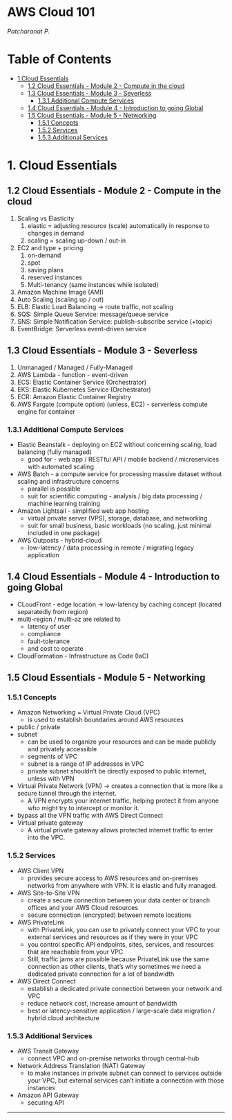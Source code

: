 # AWS Cloud 101

*Patcharanat P.*

# Table of Contents
- [1.Cloud Essentials](#1-cloud-essentials)
    - [1.2 Cloud Essentials - Module 2 - Compute in the cloud](#12-cloud-essentials---module-2---compute-in-the-cloud)
    - [1.3 Cloud Essentials - Module 3 - Severless](#13-cloud-essentials---module-3---severless)
        - [1.3.1 Additional Compute Services](#131-additional-compute-services)
    - [1.4 Cloud Essentials - Module 4 - Introduction to going Global](#14-cloud-essentials---module-4---introduction-to-going-global)
    - [1.5 Cloud Essentials - Module 5 - Networking](#15-cloud-essentials---module-5---networking)
        - [1.5.1 Concepts](#151-concepts)
        - [1.5.2 Services](#152-services)
        - [1.5.3 Additional Services](#153-additional-services)

# 1. Cloud Essentials

## 1.2 Cloud Essentials - Module 2 - Compute in the cloud

1. Scaling vs Elasticity
    1. elastic = adjusting resource (scale) automatically in response to changes in demand
    2. scaling = scaling up-down / out-in
2. EC2 and type + pricing
    1. on-demand
    2. spot
    3. saving plans
    4. reserved instances
    5. Multi-tenancy (same instances while isolated)
3. Amazon Machine Image (AMI)
4. Auto Scaling (scaling up / out)
5. ELB: Elastic Load Balancing → route traffic, not scaling
6. SQS: Simple Queue Service: message/queue service
7. SNS: Simple Notification Service: publish-subscribe service (+topic)
8. EventBridge: Serverless event-driven service

## 1.3 Cloud Essentials - Module 3 - Severless

1. Unmanaged / Managed / Fully-Managed
2. AWS Lambda - function - event-driven
3. ECS: Elastic Container Service (Orchestrator)
4. EKS: Elastic Kubernetes Service (Orchestrator)
5. ECR: Amazon Elastic Container Registry
6. AWS Fargate (compute option) (unless, EC2) - serverless compute engine for container

### 1.3.1 Additional Compute Services

- Elastic Beanstalk - deploying on EC2 without concerning scaling, load balancing (fully managed)
    - good for - web app / RESTful API / mobile backend / microservices with automated scaling
- AWS Batch - a compute service for processing massive dataset without scaling and infrastructure concerns
    - parallel is possible
    - suit for scientific computing - analysis / big data processing / machine learning training
- Amazon Lightsail - simplified web app hosting
    - virtual private server (VPS), storage, database, and networking
    - suit for small business, basic workloads (no scaling, just minimal included in one package)
- AWS Outposts - hybrid-cloud
    - low-latency / data processing in remote / migrating legacy application

## 1.4 Cloud Essentials - Module 4 - Introduction to going Global

- CLoudFront - edge location → low-latency by caching concept (located separatedly from region)
- multi-region / multi-az are related to
    - latency of user
    - compliance
    - fault-tolerance
    - and cost to operate
- CloudFormation - Infrastructure as Code (IaC)

## 1.5 Cloud Essentials - Module 5 - Networking

### 1.5.1 Concepts

- Amazon Networking = Virtual Private Cloud (VPC)
    - is used to establish boundaries around AWS resources
- public / private
- subnet
    - can be used to organize your resources and can be made publicly and privately accessible
    - segments of VPC
    - subnet is a range of IP addresses in VPC
    - private subnet shouldn’t be directly exposed to public internet, unless with VPN
- Virtual Private Network (VPN) → creates a connection that is more like a secure tunnel through the internet.
    - A VPN encrypts your internet traffic, helping protect it from anyone who might try to intercept or monitor it.
- bypass all the VPN traffic with AWS Direct Connect
- Virtual private gateway
    - A virtual private gateway allows protected internet traffic to enter into the VPC.

### 1.5.2 Services

- AWS Client VPN
    - provides secure access to AWS resources and on-premises networks from anywhere with VPN. It is elastic and fully managed.
- AWS Site-to-Site VPN
    - create a secure connection between your data center or branch offices and your AWS Cloud resources
    - secure connection (encrypted) between remote locations
- AWS PrivateLink
    - with PrivateLink, you can use to privately connect your VPC to your external services and resources as if they were in your VPC
    - you control specific API endpoints, sites, services, and resources that are reachable from your VPC
    - Still, traffic jams are possible because PrivateLink use the same connection as other clients, that’s why sometimes we need a dedicated private connection for a lot of bandwidth
- AWS Direct Connect
    - establish a dedicated private connection between your network and VPC
    - reduce network cost, increase amount of bandwidth
    - best or latency-sensitive application / large-scale data migration / hybrid cloud architecture

### 1.5.3 Additional Services

- AWS Transit Gateway
    - connect VPC and on-premise networks through central-hub
- Network Address Translation (NAT) Gateway
    - to make instances in private subnet can connect to services outside your VPC, but external services can’t initiate a connection with those instances
- Amazon API Gateway
    - securing API

---